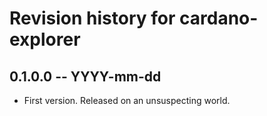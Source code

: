 # Revision history for cardano-explorer

## 0.1.0.0 -- YYYY-mm-dd

* First version. Released on an unsuspecting world.
